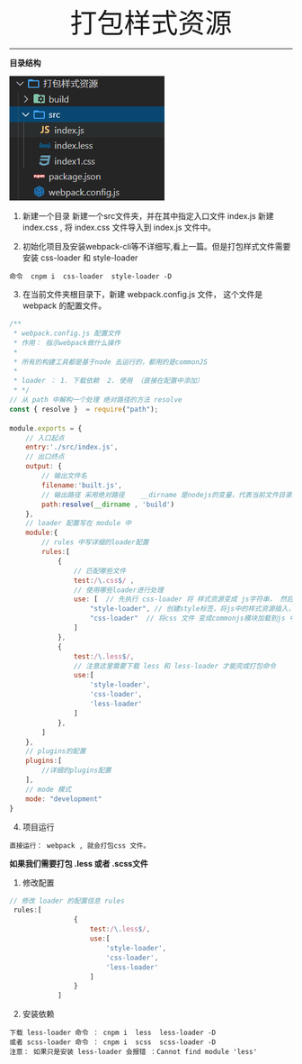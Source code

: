 <div align='center' ><font size='70'>打包样式资源</font></div>

------

**目录结构**

![avatar](../.vuepress/public/image/style1.png)


1. 新建一个目录 新建一个src文件夹，并在其中指定入口文件 index.js  新建index.css  , 将 index.css 文件导入到 index.js 文件中。

2. 初始化项目及安装webpack-cli等不详细写,看上一篇。但是打包样式文件需要安装 css-loader 和 style-loader

```
命令  cnpm i  css-loader  style-loader -D
```

3. 在当前文件夹根目录下，新建 webpack.config.js 文件， 这个文件是webpack 的配置文件。

```javascript
/**
 * webpack.config.js 配置文件
 * 作用： 指示webpack做什么操作
 *
 * 所有的构建工具都是基于node 去运行的，都用的是commonJS
 *
 * loader ： 1. 下载依赖  2. 使用 （直接在配置中添加）
 * */
// 从 path 中解构一个处理 绝对路径的方法 resolve
const { resolve }  = require("path");

module.exports = {
    // 入口起点
    entry:'./src/index.js',
    // 出口终点
    output: {
        // 输出文件名
        filename:'built.js',
        // 输出路径 采用绝对路径    __dirname 是nodejs的变量，代表当前文件目录的绝对路径
        path:resolve(__dirname , 'build')
    },
    // loader 配置写在 module 中
    module:{
        // rules 中写详细的loader配置
        rules:[
            {
                // 匹配哪些文件
                test:/\.css$/ ,
                // 使用哪些loader进行处理
                use: [  // 先执行 css-loader 将 样式资源变成 js字符串， 然后执行 style-loader 创建style标签，插入到head
                    "style-loader", // 创建style标签，将js中的样式资源插入，添加到head中生效
                    "css-loader"  // 将css 文件 变成commonjs模块加载到js 中，里面的内容是样式字符串
                ]
            },
            {
                test:/\.less$/,
                // 注意这里需要下载 less 和 less-loader 才能完成打包命令
                use:[
                    'style-loader',
                    'css-loader',
                    'less-loader'
                ]
            },
        ]
    },
    // plugins的配置
    plugins:[
        //详细的plugins配置
    ],
    // mode 模式
    mode: "development"
}
```

4. 项目运行

```
直接运行： webpack , 就会打包css 文件。
```

**如果我们需要打包 .less 或者 .scss文件**

1. 修改配置
```javascript
// 修改 loader 的配置信息 rules
 rules:[
                {
                    test:/\.less$/,
                    use:[
                        'style-loader',
                        'css-loader',
                        'less-loader'
                    ]
                }
            ]

```
2. 安装依赖

```
下载 less-loader 命令 ： cnpm i  less  less-loader -D
或者 scss-loader 命令 ： cnpm i  scss  scss-loader -D
注意： 如果只是安装 less-loader 会报错 ：Cannot find module 'less'
```

